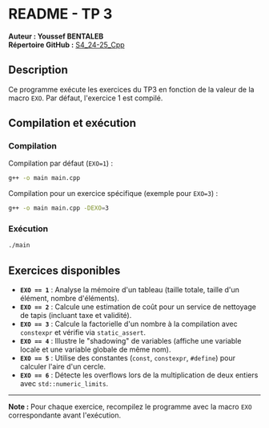 # README - TP 3

**Auteur : Youssef BENTALEB**  
**Répertoire GitHub :** [S4_24-25_Cpp](https://github.com/SmollCoco/S4_24-25_Cpp)

## Description

Ce programme exécute les exercices du TP3 en fonction de la valeur de la macro `EXO`. Par défaut, l'exercice 1 est compilé.

## Compilation et exécution

### Compilation

Compilation par défaut (`EXO=1`) :

```sh
g++ -o main main.cpp
```

Compilation pour un exercice spécifique (exemple pour `EXO=3`) :

```sh
g++ -o main main.cpp -DEXO=3
```

### Exécution

```sh
./main
```

## Exercices disponibles

-   **`EXO == 1`** : Analyse la mémoire d'un tableau (taille totale, taille d'un élément, nombre d'éléments).
-   **`EXO == 2`** : Calcule une estimation de coût pour un service de nettoyage de tapis (incluant taxe et validité).
-   **`EXO == 3`** : Calcule la factorielle d'un nombre à la compilation avec `constexpr` et vérifie via `static_assert`.
-   **`EXO == 4`** : Illustre le "shadowing" de variables (affiche une variable locale et une variable globale de même nom).
-   **`EXO == 5`** : Utilise des constantes (`const`, `constexpr`, `#define`) pour calculer l'aire d'un cercle.
-   **`EXO == 6`** : Détecte les overflows lors de la multiplication de deux entiers avec `std::numeric_limits`.

---

**Note :** Pour chaque exercice, recompilez le programme avec la macro `EXO` correspondante avant l'exécution.
